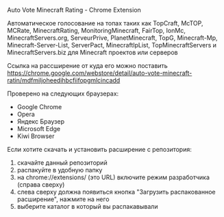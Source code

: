 Auto Vote Minecraft Rating - Chrome Extension

Автоматическое голосование на топах таких как TopCraft, McTOP, MCRate, MinecraftRating, MonitoringMinecraft, FairTop, IonMc, MinecraftServers.org, ServeurPrive, PlanetMinecraft, TopG, Minecraft-Mp, Minecraft-Server-List, ServerPact, MinecraftIpList, TopMinecraftServers и MinecraftServers.biz для Minecraft проектов или серверов

Ссылка на рассширение от куда его можно поставить https://chrome.google.com/webstore/detail/auto-vote-minecraft-ratin/mdfmiljoheedihbcfiifopgmlcincadd

Проверено на следующих браузерах:
- Google Chrome
- Opera
- Яндекс Браузер
- Microsoft Edge
- Kiwi Browser

Если хотите скачать и установить расширение с репозитория:
1. скачайте данный репозиторий
2. распакуйте в удобную папку
3. на chrome://extensions/ (это URL) включите режим разработчика (справа сверху)
4. слева сверху должна появиться кнопка "Загрузить распакованное расширение", нажмите на него
5. выберите каталог в который вы распакавывали